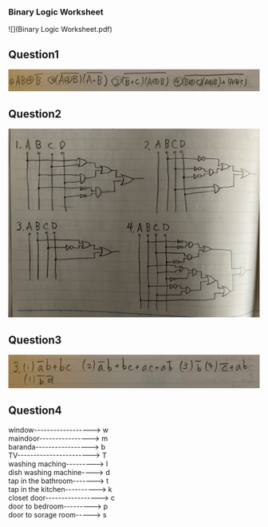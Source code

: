 ### Binary Logic Worksheet

![](Binary Logic Worksheet.pdf)

## Question1

![](BinaryLogicWorksheet_question1&3_2.jpg)

## Question2

![](BinaryLogicWorksheet_question2.jpg)

## Question3

![](BinaryLogicWorksheet_question1&3.jpg)

## Question4

window------------------> w  
maindoor----------------> m  
baranda-----------------> b  
TV-----------------------> T  
washing maching---------> l  
dish washing machine----> d  
tap in the bathroom-------> t  
tap in the kitchen----------> k  
closet door-----------------> c  
door to bedroom---------> p  
door to sorage room-----> s  
